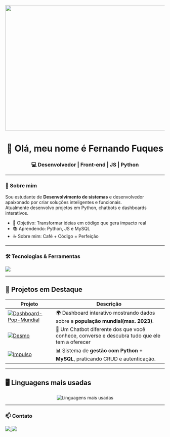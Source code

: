 <p align="center">
  <img width="1584" height="396" alt="banner linkedin_2" src="https://github.com/user-attachments/assets/caf5d8e7-4d45-4ccc-80c4-cd29cf387dc4" alt="Banner" />
</p>

<h1 align="center">👋 Olá, meu nome é Fernando Fuques</h1>
<h3 align="center">💻 Desenvolvedor | Front-end | JS | Python</h3>

---

### 🚀 Sobre mim
Sou estudante de **Desenvolvimento de sistemas** e desenvolvedor apaixonado por criar soluções inteligentes e funcionais.  
Atualmente desenvolvo projetos em Python, chatbots e dashboards interativos.  

- 🎯 Objetivo: Transformar ideias em código que gera impacto real  
- 📚 Aprendendo: Python, JS e MySQL  
- ☕ Sobre mim: Café + Código = Perfeição  

---

### 🛠️ Tecnologias & Ferramentas
<p align="left">
  <img src="https://skillicons.dev/icons?i=python,html,css,js,github,linux,vscode,figma" />
</p>

---
## 📌 Projetos em Destaque

| Projeto | Descrição |
|---------|-----------|
| [![Dashboard-Pop-Mundial](https://github-readme-stats.vercel.app/api/pin/?username=DevFuques&repo=Dashboard-Pop-Mundial&theme=radical)](https://github.com/DevFuques/Dashboard-Pop-Mundial) | 🌍 Dashboard interativo mostrando dados sobre a **população mundial(max. 2023)**. |
| [![Desmo](https://github-readme-stats.vercel.app/api/pin/?username=DevFuques&repo=Desmo&theme=radical)](https://github.com/DevFuques/Desmo) | 🤖 Um Chatbot diferente dos que você conhece, converse e descubra tudo que ele tem a oferecer |
| [![Impulso](https://github-readme-stats.vercel.app/api/pin/?username=DevFuques&repo=Impulso&theme=radical)](https://github.com/DevFuques/Impulso) | 📊 Sistema de **gestão com Python + MySQL**, praticando CRUD e autenticação. |

---

## 🖥️ Linguagens mais usadas

<p align="center">
  <img src="https://github-readme-stats.vercel.app/api/top-langs/?username=DevFuques&layout=compact&theme=radical" alt="Linguagens mais usadas" />
</p>

---

### 📫 Contato
<p align="left">
  <a href="https://www.linkedin.com/in/fernando-fuques-8504b0379/" target="_blank">
    <img src="https://img.shields.io/badge/-LinkedIn-%230077B5?style=for-the-badge&logo=linkedin&logoColor=white"/>
  </a>
  <a href="https://www.instagram.com/devfuques/" target="_blank">
    <img src="https://img.shields.io/badge/-Instagram-E4405F?style=for-the-badge&logo=instagram&logoColor=white"/>
  </a>
</p>
